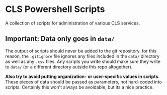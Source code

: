 # CLS Powershell Scripts

A collection of scripts for administration of various CLS services.

## Important: Data only goes in `data/`

The output of scripts should never be added to the git repository. for this reason, the `.gitignore` file ignores any files included in the `data/` directory as well as any `.csv` files. Any scripts you write should make sure they write to `data/` (or a different directory outside this repo altogether).

**Also try to avoid putting organization- or user-specific values in scripts.** These pieces of data should be passed as parameters, not hard-coded into scripts. Certainly this won't always be avoidable, but its a nice practice.
